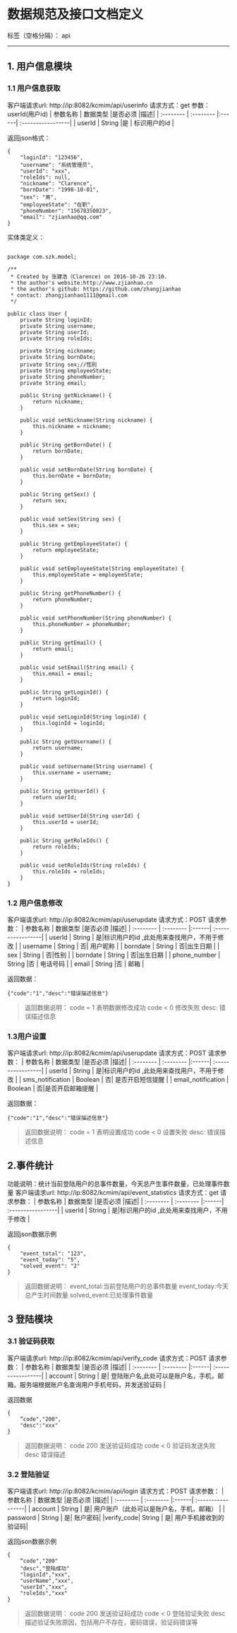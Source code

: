 # 数据规范及接口文档定义

标签（空格分隔）： api

---

## 1. 用户信息模块
### 1.1 用户信息获取
客户端请求url: http://ip:8082/kcmim/api/userinfo
请求方式：get
参数：userId(用户id)
| 参数名称      |    数据类型  |是否必须 |描述|
| :-------- | :--------     |:------| :-----------------|
| userId    |  String    |是   | 标识用户的id      |

返回json格式：
```
{
    "loginId": "123456", 
    "username": "系统管理员", 
    "userId": "xxx", 
    "roleIds": null, 
    "nickname": "Clarence", 
    "bornDate": "1998-10-01", 
    "sex": "男", 
    "employeeState": "在职", 
    "phoneNumber": "15678350023", 
    "email": "zjianhao@qq.com"
}
```

实体类定义：
```

package com.szk.model;

/**
 * Created by 张建浩（Clarence) on 2016-10-26 23:10.
 * the author's website:http://www.zjianhao.cn
 * the author's github: https://github.com/zhangjianhao
 * contact: zhangjianhao1111@gmail.com
 */

public class User {
    private String loginId;
    private String username;
    private String userId;
    private String roleIds;

    private String nickname;
    private String bornDate;
    private String sex;//性别
    private String employeeState;
    private String phoneNumber;
    private String email;

    public String getNickname() {
        return nickname;
    }

    public void setNickname(String nickname) {
        this.nickname = nickname;
    }

    public String getBornDate() {
        return bornDate;
    }

    public void setBornDate(String bornDate) {
        this.bornDate = bornDate;
    }

    public String getSex() {
        return sex;
    }

    public void setSex(String sex) {
        this.sex = sex;
    }

    public String getEmployeeState() {
        return employeeState;
    }

    public void setEmployeeState(String employeeState) {
        this.employeeState = employeeState;
    }

    public String getPhoneNumber() {
        return phoneNumber;
    }

    public void setPhoneNumber(String phoneNumber) {
        this.phoneNumber = phoneNumber;
    }

    public String getEmail() {
        return email;
    }

    public void setEmail(String email) {
        this.email = email;
    }

    public String getLoginId() {
        return loginId;
    }

    public void setLoginId(String loginId) {
        this.loginId = loginId;
    }

    public String getUsername() {
        return username;
    }

    public void setUsername(String username) {
        this.username = username;
    }

    public String getUserId() {
        return userId;
    }

    public void setUserId(String userId) {
        this.userId = userId;
    }

    public String getRoleIds() {
        return roleIds;
    }

    public void setRoleIds(String roleIds) {
        this.roleIds = roleIds;
    }
}

```


### 1.2 用户信息修改
客户端请求url: http://ip:8082/kcmim/api/userupdate
请求方式：POST
请求参数：
| 参数名称      |    数据类型  |是否必须 |描述|
| :-------- | :--------     |:------| :-----------------|
| userId    |  String       |   是|标识用户的id ,此处用来查找用户，不用于修改     |
| username  |  String       | 否| 用户昵称          |
| borndate  |  String       | 否|出生日期          |
| sex       |  String       | 否|性别              |
| borndate  |  String       | 否|出生日期          |
| phone_number  |  String      |否 | 电话号码          |
| email  |  String       |否 | 邮箱        |

    
返回数据：
```
{"code":"1","desc":"错误描述信息"}
```
> 返回数据说明：
code = 1 表明数据修改成功
code < 0 修改失败
desc: 错误描述信息


### 1.3用户设置

客户端请求url: http://ip:8082/kcmim/api/userupdate
请求方式：POST
请求参数：
| 参数名称      |    数据类型  |是否必须 |描述|
| :-------- | :--------     |:------| :-----------------|
| userId    |  String       |   是|标识用户的id ,此处用来查找用户，不用于修改     |
| sms_notification  |  Boolean       | 否| 是否开启短信提醒          |
| email_notification  |  Boolean       | 否|是否开启邮箱提醒          |

返回数据：
```
{"code":"1","desc":"错误描述信息"}
```
> 返回数据说明：
code = 1 表明设置成功
code < 0 设置失败
desc: 错误描述信息

## 2.事件统计
功能说明：统计当前登陆用户的总事件数量，今天总产生事件数量，已处理事件数量
客户端请求url: http://ip:8082/kcmim/api/event_statistics
请求方式：get
请求参数：
| 参数名称      |    数据类型  |是否必须 |描述|
| :-------- | :--------     |:------| :-----------------|
| userId    |  String       |   是|标识用户的id ,此处用来查找用户，不用于修改     |


返回json数据示例
```
{
    "event_total": "123", 
    "event_today": "5", 
    "solved_event": "2"
}
```
> 返回数据说明：
event_total:当前登陆用户的总事件数量
event_today:今天总产生时间数量
solved_event:已处理事件数量

## 3 登陆模块

### 3.1 验证码获取
客户端请求url: http://ip:8082/kcmim/api/verify_code
请求方式：POST
请求参数：
| 参数名称      |    数据类型  |是否必须 |描述|
| :-------- | :--------     |:------| :-----------------|
| account    |  String       |   是| 登陆账户名,此处可以是账户名，手机，邮箱。服务端根据账户名查询用户手机号码，并发送验证码    |

返回数据
```
{
    ”code","200",
    "desc":"xxx"
}
```
> 返回数据说明：
code 200 发送验证码成功
code < 0 验证码发送失败
desc 错误描述

### 3.2 登陆验证

客户端请求url: http://ip:8082/kcmim/api/login
请求方式：POST
请求参数：
| 参数名称      |    数据类型  |是否必须 |描述|
| :-------- | :--------     |:------| :-----------------|
| account    |  String       |   是| 用户账户（此处可以是账户名，手机，邮箱）     |
| password  | String | 是| 账户密码|
|verify_code| String | 是| 用户手机接收到的验证码|


返回json数据示例
```
{
    “code","200"
    "desc","登陆成功"
    "loginId","xxx",
    "userName","xxx",
    "userId","xxx",
    "roleIds","xxx"
}
```
> 返回数据说明：
code 200 发送验证码成功
code < 0 登陆验证失败
desc 描述验证失败原因，包括用户不存在，密码错误，验证码错误等







